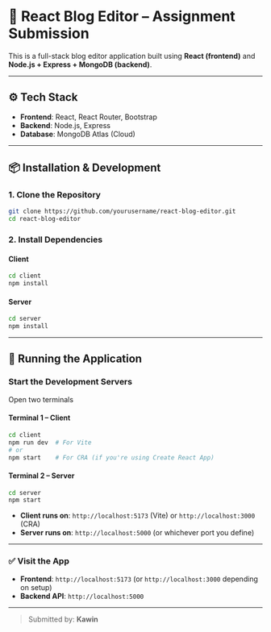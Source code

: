 # 📝 React Blog Editor – Assignment Submission

This is a full-stack blog editor application built using **React (frontend)** and **Node.js + Express + MongoDB (backend)**.

---

## ⚙️ Tech Stack

- **Frontend**: React, React Router, Bootstrap
- **Backend**: Node.js, Express
- **Database**: MongoDB Atlas (Cloud)

---

## 📦 Installation & Development

### 1. Clone the Repository

```bash
git clone https://github.com/yourusername/react-blog-editor.git
cd react-blog-editor
````

### 2. Install Dependencies

#### Client

```bash
cd client
npm install
```

#### Server

```bash
cd server
npm install
```

---

## 🚀 Running the Application

### Start the Development Servers

Open two terminals
#### Terminal 1 – Client

```bash
cd client
npm run dev  # For Vite
# or
npm start    # For CRA (if you're using Create React App)
```

#### Terminal 2 – Server

```bash
cd server
npm start
```

* **Client runs on**: `http://localhost:5173` (Vite) or `http://localhost:3000` (CRA)
* **Server runs on**: `http://localhost:5000` (or whichever port you define)

---



### ✅ Visit the App

* **Frontend**: `http://localhost:5173` (or `http://localhost:3000` depending on setup)
* **Backend API**: `http://localhost:5000`

---


> Submitted by: **Kawin**

```

